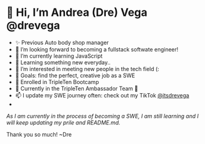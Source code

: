 #  👋 Hi, I’m Andrea (Dre) Vega @drevega
- ✨ Previous Auto body shop manager 
- 💞️ I’m looking forward to becoming a fullstack softwate engineer!
- 🌱 I’m currently learning JavaScript
- 👯 Learning something new everyday.. 
- 👀 I’m interested in meeting new people in the tech field (:
- 🥅 Goals: find the perfect, creative job as a SWE
- 💙 Enrolled in TripleTen Bootcamp
- 💬 Currently in the TripleTen Ambassador Team 🌟
- 📫 I update my SWE journey often: check out my TikTok [@itsdrevega](https://www.tiktok.com/@itsdrevega?is_from_webapp=1&sender_device=pc)
- 
_As I am currently in the process of becoming a SWE, I am still learning and I will keep updating my prile and README.md._

Thank you so much!
~Dre



<!---
drevega/drevega is a ✨ special ✨ repository because its `README.md` (this file) appears on your GitHub profile.
You can click the Preview link to take a look at your changes.
--->
